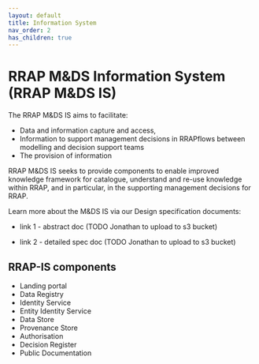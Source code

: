 ```yaml
---
layout: default
title: Information System
nav_order: 2
has_children: true
---
```


# RRAP M&DS Information System (RRAP M&DS IS)

The RRAP M&DS IS aims to facilitate:

- Data and information capture and access, 
- Information to support management decisions in RRAPflows between modelling and decision support teams
- The provision of information 

RRAP M&DS IS seeks to provide components to enable improved knowledge framework for catalogue, understand and re-use knowledge within RRAP, and in particular, in the supporting management decisions for RRAP. 

Learn more about the M&DS IS via our Design specification documents:

- link 1 - abstract doc (TODO Jonathan to upload to s3 bucket)

- link 2 - detailed spec doc (TODO Jonathan to upload to s3 bucket)

## RRAP-IS components
- Landing portal
- Data Registry
- Identity Service
- Entity Identity Service
- Data Store
- Provenance Store
- Authorisation
- Decision Register
- Public Documentation